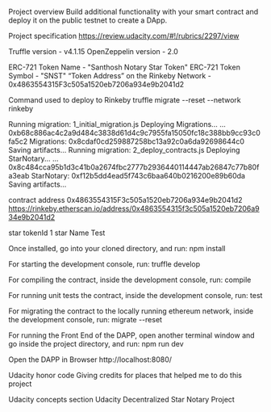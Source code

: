 Project overview
Build additional functionality with your smart contract and deploy it on the public testnet to create a DApp.

Project specification
https://review.udacity.com/#!/rubrics/2297/view

Truffle version - v4.1.15
OpenZeppelin version - 2.0

ERC-721 Token Name - "Santhosh Notary Star Token"
ERC-721 Token Symbol - "SNST"
“Token Address” on the Rinkeby Network - 0x4863554315F3c505a1520eb7206a934e9b2041d2

Command used to deploy to Rinkeby truffle migrate --reset --network rinkeby

Running migration: 1_initial_migration.js
  Deploying Migrations...
  ... 0xb68c886ac4c2a9d484c3838d61d4c9c7955fa15050fc18c388bb9cc93c0fa5c2
  Migrations: 0x8cdaf0cd259887258bc13a92c0a6da92698644c0
Saving artifacts...
Running migration: 2_deploy_contracts.js
  Deploying StarNotary...
  ... 0x8c484cca95b1d3c41b0a2674fbc2777b2936440114447ab26847c77b80fa3eab
  StarNotary: 0xf12b5dd4ead5f743c6baa640b0216200e89b60da
Saving artifacts...

contract address
0x4863554315F3c505a1520eb7206a934e9b2041d2 
https://rinkeby.etherscan.io/address/0x4863554315f3c505a1520eb7206a934e9b2041d2

star tokenId
1
star Name
Test

Once installed, go into your cloned directory, and run:
npm install

For starting the development console, run:
truffle develop

For compiling the contract, inside the development console, run:
compile

For running unit tests the contract, inside the development console, run:
test

For migrating the contract to the locally running ethereum network, inside the development console, run:
migrate --reset

For running the Front End of the DAPP, open another terminal window and go inside the project directory, and run:
npm run dev

Open the DAPP in Browser http://localhost:8080/


Udacity honor code
Giving credits for places that helped me to do this project

Udacity concepts section
Udacity Decentralized Star Notary Project
